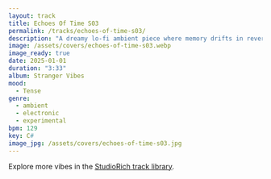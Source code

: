 ```yaml
---
layout: track
title: Echoes Of Time S03
permalink: /tracks/echoes-of-time-s03/
description: "A dreamy lo‑fi ambient piece where memory drifts in reverse. Muted piano notes echo backward under a soft veil of tape hiss, while swirling analog synths expand and collapse like shifting recollections. The mood is nostalgic and fragile, suspended between presence and disappearance — an experimental fragment that lingers long after it fades."
image: /assets/covers/echoes-of-time-s03.webp
image_ready: true
date: 2025-01-01
duration: "3:33"
album: Stranger Vibes
mood:
  - Tense
genre:
  - ambient
  - electronic
  - experimental
bpm: 129
key: C#
image_jpg: /assets/covers/echoes-of-time-s03.jpg
---
```


Explore more vibes in the [StudioRich track library](/tracks/).
